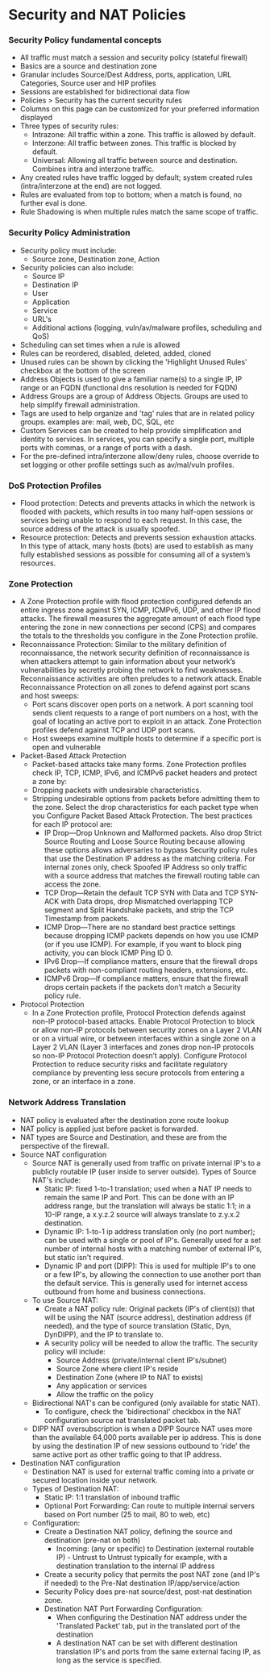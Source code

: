 # Security and NAT Policies

### Security Policy fundamental concepts
* All traffic must match a session and security policy (stateful firewall)
* Basics are a source and destination zone
* Granular includes Source/Dest Address, ports, application, URL Categories, Source user and HIP profiles
* Sessions are established for bidirectional data flow
* Policies > Security has the current security rules
* Columns on this page can be customized for your preferred information displayed
* Three types of security rules:
    * Intrazone: All traffic within a zone. This traffic is allowed by default.
    * Interzone: All traffic between zones. This traffic is blocked by default.
    * Universal: Allowing all traffic between source and destination. Combines intra and interzone traffic.
* Any created rules have traffic logged by default; system created rules (intra/interzone at the end) are not logged.
* Rules are evaluated from top to bottom; when a match is found, no further eval is done.
* Rule Shadowing is when multiple rules match the same scope of traffic.

### Security Policy Administration
* Security policy must include:
   * Source zone, Destination zone, Action
* Security policies can also include:
   * Source IP
   * Destination IP
   * User
   * Application
   * Service
   * URL's
   * Additional actions (logging, vuln/av/malware profiles, scheduling and QoS)
* Scheduling can set times when a rule is allowed
* Rules can be reordered, disabled, deleted, added, cloned
* Unused rules can be shown by clicking the 'Highlight Unused Rules' checkbox at the bottom of the screen
* Address Objects is used to give a familiar name(s) to a single IP, IP range or an FQDN (functional dns resolution is needed for FQDN)
* Address Groups are a group of Address Objects. Groups are used to help simplify firewall administration.
* Tags are used to help organize and 'tag' rules that are in related policy groups. examples are: mail, web, DC, SQL, etc
* Custom Services can be created to help provide simplification and identity to services. In services, you can specify a single port, multiple ports with commas, or a range of ports with a dash.
* For the pre-defined intra/interzone allow/deny rules, choose override to set logging or other profile settings such as av/mal/vuln profiles.
### DoS Protection Profiles
* Flood protection: Detects and prevents attacks in which the network is flooded with
packets, which results in too many half-open sessions or services being unable to respond to
each request. In this case, the source address of the attack is usually spoofed.
* Resource protection: Detects and prevents session exhaustion attacks. In this type of
attack, many hosts (bots) are used to establish as many fully established sessions as possible
for consuming all of a system’s resources.
### Zone Protection
* A Zone Protection profile with flood protection configured defends an entire ingress zone against
SYN, ICMP, ICMPv6, UDP, and other IP flood attacks. The firewall measures the aggregate amount
of each flood type entering the zone in new connections per second (CPS) and compares the totals
to the thresholds you configure in the Zone Protection profile.
* Reconnaissance Protection: Similar to the military definition of reconnaissance, the network security definition of
reconnaissance is when attackers attempt to gain information about your network’s vulnerabilities
by secretly probing the network to find weaknesses. Reconnaissance activities are often preludes to
a network attack. Enable Reconnaissance Protection on all zones to defend against port scans and
host sweeps:
   * Port scans discover open ports on a network. A port scanning tool sends client requests to a
range of port numbers on a host, with the goal of locating an active port to exploit in an
attack. Zone Protection profiles defend against TCP and UDP port scans.
   * Host sweeps examine multiple hosts to determine if a specific port is open and vulnerable
* Packet-Based Attack Protection
  * Packet-based attacks take many forms. Zone Protection profiles check IP, TCP, ICMP, IPv6, and
   ICMPv6 packet headers and protect a zone by:
  * Dropping packets with undesirable characteristics.
  * Stripping undesirable options from packets before admitting them to the zone.
   Select the drop characteristics for each packet type when you Configure Packet Based Attack
   Protection. The best practices for each IP protocol are:
      *  IP Drop—Drop Unknown and Malformed packets. Also drop Strict Source Routing and
Loose Source Routing because allowing these options allows adversaries to bypass Security
policy rules that use the Destination IP address as the matching criteria. For internal zones
only, check Spoofed IP Address so only traffic with a source address that matches the
firewall routing table can access the zone.
      * TCP Drop—Retain the default TCP SYN with Data and TCP SYN-ACK with Data drops, drop
Mismatched overlapping TCP segment and Split Handshake packets, and strip the TCP
Timestamp from packets.
      * ICMP Drop—There are no standard best practice settings because dropping ICMP packets
depends on how you use ICMP (or if you use ICMP). For example, if you want to block ping
activity, you can block ICMP Ping ID 0.
      * IPv6 Drop—If compliance matters, ensure that the firewall drops packets with
non-compliant routing headers, extensions, etc.
      * ICMPv6 Drop—If compliance matters, ensure that the firewall drops certain packets if the
packets don’t match a Security policy rule.
* Protocol Protection 
  * In a Zone Protection profile, Protocol Protection defends against non-IP protocol-based attacks.
Enable Protocol Protection to block or allow non-IP protocols between security zones on a Layer 2
VLAN or on a virtual wire, or between interfaces within a single zone on a Layer 2 VLAN (Layer 3
interfaces and zones drop non-IP protocols so non-IP Protocol Protection doesn’t apply). Configure
Protocol Protection to reduce security risks and facilitate regulatory compliance by preventing less
secure protocols from entering a zone, or an interface in a zone.

### Network Address Translation
* NAT policy is evaluated after the destination zone route lookup
* NAT policy is applied just before packet is forwarded.
* NAT types are Source and Destination, and these are from the perspective of the firewall.
* Source NAT configuration
   * Source NAT is generally used from traffic on private internal IP's to a publicly routable IP (user inside to server outside). Types of Source NAT's include:
      * Static IP: fixed 1-to-1 translation; used when a NAT IP needs to remain the same IP and Port. This can be done with an IP address range, but the translation will always be static 1:1; in a 10-IP range, a x.y.z.2 source will always translate to z.y.x.2 destination.
      * Dynamic IP: 1-to-1 ip address translation only (no port number); can be used with a single or pool of IP's. Generally used for a set number of internal hosts with a matching number of external IP's, but static isn't required.
      * Dynamic IP and port (DIPP): This is used for multiple IP's to one or a few IP's, by allowing the connection to use another port than the default service. This is generally used for internet access outbound from home and business connections.
   * To use Source NAT:
      * Create a NAT policy rule: Original packets (IP's of client(s)) that will be using the NAT (source address), destination address (if needed), and the type of source translation (Static, Dyn, DynDIPP), and the IP to translate to.
      * A security policy will be needed to allow the traffic. The security policy will include:
           * Source Address (private/internal client IP's/subnet)
           * Source Zone where client IP's reside
           * Destination Zone (where IP to NAT to exists)
           * Any application or services
           * Allow the traffic on the policy
   * Bidirectional NAT's can be configured (only available for static NAT).
      * To configure, check the 'bidirectional' checkbox in the NAT configuration source nat translated packet tab.
   * DIPP NAT oversubscription is when a DIPP Source NAT uses more than the available 64,000 ports available per ip address. This is done by using the destination IP of new sessions outbound to 'ride' the same active port as other traffic going to that IP address.
* Destination NAT configuration
   * Destination NAT is used for external traffic coming into a private or secured location inside your network.
   * Types of Destination NAT:
      * Static IP: 1:1 translation of inbound traffic
      * Optional Port Forwarding: Can route to multiple internal servers based on Port number (25 to mail, 80 to web, etc)
   * Configuration:
      * Create a Destination NAT policy, defining the source and destination (pre-nat on both)
           * Incoming: (any or specific) to Destination (external routable IP) - Untrust to Untrust typically for example, with a destination translation to the internal IP address
      * Create a security policy that permits the post NAT zone (and IP's if needed) to the Pre-Nat destination IP/app/service/action
      * Security Policy does pre-nat source/dest, post-nat destination zone.
      * Destination NAT Port Forwarding Configuration:
          * When configuring the Destination NAT address under the 'Translated Packet' tab, put in the translated port of the destination
          * A destination NAT can be set with different destination translation IP's and ports from the same external facing IP, as long as the service is specified.

